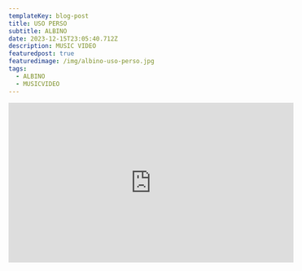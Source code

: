 ```yaml
---
templateKey: blog-post
title: USO PERSO
subtitle: ALBINO
date: 2023-12-15T23:05:40.712Z
description: MUSIC VIDEO
featuredpost: true
featuredimage: /img/albino-uso-perso.jpg
tags:
  - ALBINO
  - MUSICVIDEO
---
```

<iframe width="560" height="315" src="https://www.youtube.com/embed/_DKXTUBHVUY?si=PLv_tr_8OMKhcCGI" title="YouTube video player" frameborder="0" allow="accelerometer; autoplay; clipboard-write; encrypted-media; gyroscope; picture-in-picture; web-share" allowfullscreen></iframe>